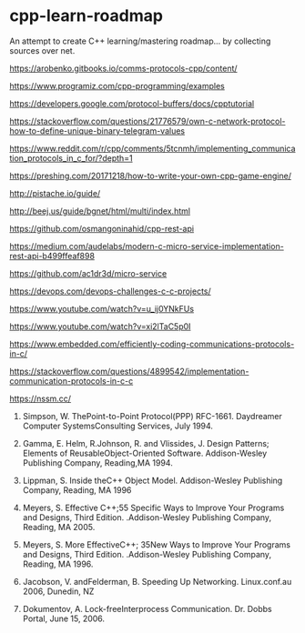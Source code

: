 # cpp-learn-roadmap
An attempt to create C++ learning/mastering roadmap... by collecting sources over net.

https://arobenko.gitbooks.io/comms-protocols-cpp/content/

https://www.programiz.com/cpp-programming/examples

https://developers.google.com/protocol-buffers/docs/cpptutorial

https://stackoverflow.com/questions/21776579/own-c-network-protocol-how-to-define-unique-binary-telegram-values


https://www.reddit.com/r/cpp/comments/5tcnmh/implementing_communication_protocols_in_c_for/?depth=1


https://preshing.com/20171218/how-to-write-your-own-cpp-game-engine/

http://pistache.io/guide/

http://beej.us/guide/bgnet/html/multi/index.html

https://github.com/osmangoninahid/cpp-rest-api

https://medium.com/audelabs/modern-c-micro-service-implementation-rest-api-b499ffeaf898

https://github.com/ac1dr3d/micro-service

https://devops.com/devops-challenges-c-c-projects/



https://www.youtube.com/watch?v=u_ij0YNkFUs

https://www.youtube.com/watch?v=xi2lTaC5p0I

https://www.embedded.com/efficiently-coding-communications-protocols-in-c/

https://stackoverflow.com/questions/4899542/implementation-communication-protocols-in-c-c

https://nssm.cc/

1) Simpson, W. ThePoint-to-Point Protocol(PPP) RFC-1661. Daydreamer Computer SystemsConsulting Services, July 1994.

2) Gamma, E. Helm, R.Johnson, R. and Vlissides, J. Design Patterns; Elements of ReusableObject-Oriented Software. Addison-Wesley Publishing Company, Reading,MA 1994.

3) Lippman, S. Inside theC++ Object Model. Addison-Wesley Publishing Company, Reading, MA 1996

4) Meyers, S. Effective C++;55 Specific Ways to Improve Your Programs and Designs, Third Edition. .Addison-Wesley Publishing Company, Reading, MA 2005.

5) Meyers, S. More EffectiveC++; 35New Ways to Improve Your Programs and Designs, Third Edition. .Addison-Wesley Publishing Company, Reading, MA 1996.

6) Jacobson, V. andFelderman, B. Speeding Up Networking. Linux.conf.au 2006, Dunedin, NZ

7) Dokumentov, A. Lock-freeInterprocess Communication. Dr. Dobbs Portal, June 15, 2006.
